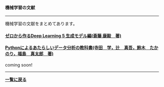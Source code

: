 <script type="text/x-mathjax-config">
MathJax.Hub.Config({
  tex2jax: {
    inlineMath: [['$','$'], ['\\(','\\)']],
    processEscapes: true
  },
  CommonHTML: { matchFontHeight: false },
  displayAlign: "left",
  displayIndent: "2em"
});
</script>
<script async src="https://cdnjs.cloudflare.com/ajax/libs/mathjax/2.7.0/MathJax.js?config=TeX-AMS_CHTML"></script>




#### 機械学習の文献

---

機械学習の文献をまとめてあります。

#### [ゼロから作るDeep Learning 5 生成モデル編(斎藤 康毅　著)](/posts/zeroseisei)

#### [Pythonによるあたらしいデータ分析の教科書(寺田　学，辻　真吾，鈴木　たかのり，福島　真太郎　著)](/posts/pythondetaanal)

coming soon!

---


**[一覧に戻る](/posts)**